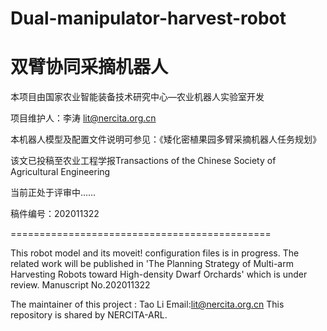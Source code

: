 # Dual-manipulator-harvest-robot
# 双臂协同采摘机器人
本项目由国家农业智能装备技术研究中心—农业机器人实验室开发

项目维护人：李涛 lit@nercita.org.cn



本机器人模型及配置文件说明可参见：《矮化密植果园多臂采摘机器人任务规划》

该文已投稿至农业工程学报Transactions of the Chinese Society of Agricultural Engineering

当前正处于评审中……

稿件编号：202011322


=============================================

This robot model and its moveit! configuration files is in progress.
The related work will be published in 'The Planning Strategy of Multi-arm Harvesting Robots toward High-density Dwarf Orchards' which is under review. 
Manuscript No.202011322

The maintainer of this project : Tao Li   Email:lit@nercita.org.cn
This repository is shared by NERCITA-ARL.
